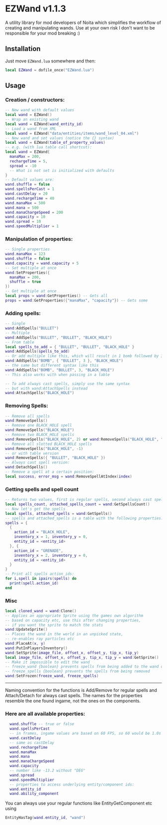 # EZWand v1.1.3

A utility library for mod developers of Noita which simplifies the workflow of creating and manipulating wands. Use at your own risk I don't want to be responsible for your mod breaking :)

## Installation
Just move `EZWand.lua` somewhere and then:
```lua
local EZWand = dofile_once("EZWand.lua")
```
## Usage
### Creation / constructors:
```lua
-- New wand with default values
local wand = EZWand()
-- Wrap an existing wand
local wand = EZWand(wand_entity_id)
-- Load a wand from XML
local wand = EZWand("data/entities/items/wand_level_04.xml")
-- New wand and set values (notice the {} syntax)
local wand = EZWand(table_of_property_values)
-- e.g. (with lua table call shortcut):
local wand = EZWand{
  manaMax = 200,
  rechargeTime = 5,
  spread = -10
  -- What is not set is initialized with defaults
}
-- Default values are:
wand.shuffle = false
wand.spellsPerCast = 1
wand.castDelay = 20
wand.rechargeTime = 40
wand.manaMax = 500
wand.mana = 500
wand.manaChargeSpeed = 200
wand.capacity = 10
wand.spread = 10
wand.speedMultiplier = 1
```
### Manipulation of properties:
```lua
-- Single properties
wand.manaMax = 123
wand.shuffle = false
wand.capacity = wand.capacity + 5
-- Set multiple at once
wand:SetProperties({
  manaMax = 200,
  shuffle = true
})
-- Get multiple at once
local props = wand:GetProperties() -- Gets all
props = wand:GetProperties({"manaMax", "capacity"}) -- Gets some
```
### Adding spells:
```lua
-- Single
wand:AddSpells("BULLET")
-- Multiple
wand:AddSpells("BULLET", "BULLET", "BLACK_HOLE")
-- From table
local spells_to_add = { "BULLET", "BULLET", "BLACK_HOLE" }
wand:AddSpells(spells_to_add)
-- Or add multiple like this, which will result in 1 bomb followed by 3 bullets and then 1 black hole:
wand:AddSpells("BOMB", { "BULLET", 3 }, "BLACK_HOLE")
-- the same but different syntax like this
wand:AddSpells("BOMB", "BULLET", 3, "BLACK_HOLE")
-- This also works with when passing in a table

-- To add always cast spells, simply use the same syntax
-- but with wand:AttachSpells instead
wand:AttachSpells("BLACK_HOLE")
```
### Removing Spells:
```lua
-- Remove all spells
wand:RemoveSpells()
-- Remove one BLACK_HOLE spell
wand:RemoveSpells("BLACK_HOLE")
-- Remove two BLACK_HOLE spells
wand:RemoveSpells("BLACK_HOLE", 2) or wand:RemoveSpells("BLACK_HOLE", "BLACK_HOLE")
-- Remove all slotted BLACK_HOLE spells
wand:RemoveSpells("BLACK_HOLE", -1)
-- or with table version
wand:RemoveSpells({ "BULLET", "BLACK_HOLE" })
-- Always cast spell version:
wand:DetachSpells()
-- Remove a spell at a certain position:
local success, error_msg = wand:RemoveSpellAtIndex(index)
```
### Getting spells and spell count
```lua
-- Returns two values, first is regular spells, second always cast spells
local spells_count, attached_spells_count = wand:GetSpellsCount()
-- Now let's get the spells
local spells, attached_spells = wand:GetSpells()
-- spells and attached_spells is a table with the following properties:
spells = {
  {
    action_id = "BLACK_HOLE",
    inventory_x = 1, inventory_y = 0,
    entity_id = <entity_id>
  }, {
    action_id = "GRENADE",
    inventory_x = 2, inventory_y = 0,
    entity_id = <entity_id>
  }
}
-- Print all spells action_ids:
for i,spell in ipairs(spells) do
  print(spell.action_id)
end
```
### Misc
```lua
local cloned_wand = wand:Clone()
-- Applies an appropriate Sprite using the games own algorithm
-- based on capacity etc, use this after changing properties,
-- if you want the sprite to match the stats
wand:UpdateSprite()
-- Places the wand in the world in an unpicked state,
-- re-enables ray particles etc
wand:PlaceAt(x, y)
wand:PutInPlayersInventory()
wand:SetSprite(image_file, offset_x, offset_y, tip_x, tip_y)
local image_file, offset_x, offset_y, tip_x, tip_y = wand:GetSprite()
-- Make it impossible to edit the wand
-- freeze_wand {boolean} prevents spells from being added to the wand or moved
-- freeze_spells {boolean} prevents the spells from being removed
wand:SetFrozen(freeze_wand, freeze_spells)
```
***
Naming convention for the functions is Add/Remove for regular spells and Attach/Detach for always cast spells.
The names for the properties resemble the one found ingame, not the ones on the components.
### Here are all available properties:
```lua
  wand.shuffle -- true or false
  wand.spellsPerCast
  -- in frames, ingame values are based on 60 FPS, so 60 would be 1.0s
  wand.castDelay
  -- same as castDelay
  wand.rechargeTime
  wand.manaMax
  wand.mana
  wand.manaChargeSpeed
  wand.capacity
  -- number like -13.2 without "DEG"
  wand.spread
  wand.speedMultiplier
  -- properties to access underlying entity/component ids:
  wand.entity_id
  wand.ability_component
```
You can always use your regular functions like EntityGetComponent etc using
```lua
EntityHasTag(wand.entity_id, "wand")
```
